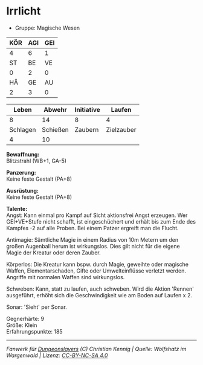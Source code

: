 # Irrlicht  
- Gruppe: Magische Wesen  

| KÖR | AGI | GEI |  
| --- | --- | --- |  
| 4   | 6   | 1   |
| ST  | BE  | VE  |  
| 0   | 2   | 0   |
| HÄ  | GE  | AU  |  
| 2   | 3   | 0   |


| Leben    | Abwehr   | Initiative | Laufen     |
| -------- | -------- | ---------- | ---------- |
| 8        | 14       | 8          | 4          |
| Schlagen | Schießen | Zaubern    | Zielzauber |
| 4        | 10       |            |            |

**Bewaffnung:**  
Blitzstrahl (WB+1, GA-5)

**Panzerung:**  
Keine feste Gestalt (PA+8)

**Ausrüstung:**  
Keine feste Gestalt (PA+8)

**Talente:**  
Angst: Kann einmal pro Kampf auf Sicht aktionsfrei Angst erzeugen. Wer GEI+VE+Stufe nicht schafft, ist eingeschüchert und erhält bis zum Ende des Kampfes -2 auf alle Proben. Bei einem Patzer ergreift man die Flucht. 

Antimagie: Sämtliche Magie in einem Radius von 10m Metern um den großen Augenball herum ist wirkungslos. Dies gilt nicht für die eigene Magie der Kreatur oder deren Zauber. 

Körperlos: Die Kreatur kann bspw. durch Magie, geweihte oder magische Waffen, Elementarschaden, Gifte oder Umwelteinflüsse verletzt werden. Angriffe mit normalen Waffen sind wirkungslos. 

Schweben: Kann, statt zu laufen, auch schweben. Wird die Aktion 'Rennen' ausgeführt, erhöht sich die Geschwindigkeit wie am Boden auf Laufen x 2. 

Sonar: 'Sieht' per Sonar. 


Gegnerhärte: 9  
Größe: Klein  
Erfahrungspunkte: 185  



___
*Fanwerk für [Dungeonslayers](https://www.dungeonslayers.net/) (C) Christian Kennig | Quelle: Wolfshatz im Wargenwald | Lizenz: [CC-BY-NC-SA 4.0](https://creativecommons.org/licenses/by-nc-sa/4.0/deed.de)*